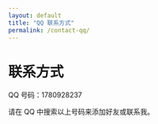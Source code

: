 ```yaml
---
layout: default
title: "QQ 联系方式"
permalink: /contact-qq/
---
```


# 联系方式

QQ 号码：1780928237

请在 QQ 中搜索以上号码来添加好友或联系我。
